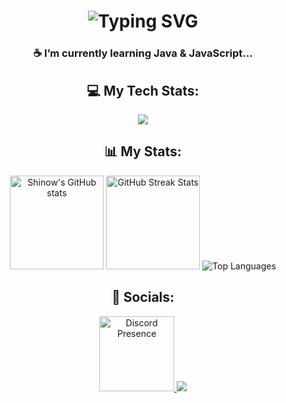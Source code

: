 <h1 align="center">
  <img src="https://readme-typing-svg.demolab.com?font=Fira+Code&pause=1000&color=F7F7F7&center=true&vCenter=true&width=435&lines=Hi+%F0%9F%91%8B%F0%9F%8F%BD%2C+I'm+Shinow" alt="Typing SVG" /></a>
</h1>

### 

<h3 align="center">☕ I’m currently learning <b>Java</b> & <b>JavaScript</b>...</h3>

### 

<div align="center"> 
  <h2>💻 My Tech Stats:</h2>
</div>

<p align="center">
    <img src="https://skillicons.dev/icons?i=html,css,figma,vscode,github,ps,pr" />
</p>

<div align="center"> 
  <h2>📊 My Stats:</h2>
</div>

<div align="center">
  <img src="https://github-readme-stats.vercel.app/api?username=ItzShinow&theme=dark&show_icons=true&hide_border=true" height="150" alt="Shinow's GitHub stats" style="display: inline-block;"  />
  <img src="https://github-readme-streak-stats.herokuapp.com/?user=ItzShinow&theme=dark&hide_border=true" height="150" alt="GitHub Streak Stats" />
  <img src="https://github-readme-stats.vercel.app/api/top-langs/?username=ItzShinow&layout=compact&theme=dark&show_icons=true&hide_border=true" alt="Top Languages" style="display: inline-block;" />
</div> 

<div align="center"> 
  <h2>🧩 Socials:</h2>
</div>

<div align="center">
  <a href="https://discord.com/users/572043032585830403">
    <img src="https://lanyard.cnrad.dev/api/572043032585830403" height="120" alt="Discord Presence" />
  </a>
  <a hred="https://open.spotify.com/user/31usjd2c4fwkak7r4la5mqxv6tuu?si=6e6ed892d99648c4">
    <img src="https://spotify-github-profile.kittinanx.com/api/view?uid=31usjd2c4fwkak7r4la5mqxv6tuu&cover_image=true&theme=novatorem&show_offline=false&background_color=121212&interchange=true&bar_color=ffffff&bar_color_cover=false" />
  </a>
</div>
